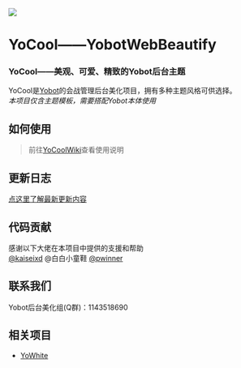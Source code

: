 ![](https://i.loli.net/2020/07/23/HmLnyN5UKesPXld.png)
# YoCool——YobotWebBeautify
### YoCool——美观、可爱、精致的Yobot后台主题
YoCool是[Yobot](https://github.com/pcrbot/yobot)的会战管理后台美化项目，拥有多种主题风格可供选择。</br>
*本项目仅含主题模板，需要搭配Yobot本体使用*

## 如何使用
> 前往[YoCoolWiki](https://github.com/A-kirami/YoCool/wiki)查看使用说明

## 更新日志
[点这里了解最新更新内容](https://github.com/A-kirami/YoCool/wiki/update)

## 代码贡献
感谢以下大佬在本项目中提供的支援和帮助</br>
[@kaiseixd](https://github.com/kaiseixd) @白白小童鞋 [@pwinner](https://github.com/pwinner)

## 联系我们
Yobot后台美化组(Q群)：1143518690

## 相关项目
- [YoWhite](https://github.com/shkongzhu/YoWhite)
